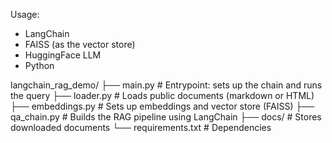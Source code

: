 Usage:
- LangChain
- FAISS (as the vector store)
- HuggingFace LLM
- Python

langchain_rag_demo/
├── main.py               # Entrypoint: sets up the chain and runs the query
├── loader.py             # Loads public documents (markdown or HTML)
├── embeddings.py         # Sets up embeddings and vector store (FAISS)
├── qa_chain.py           # Builds the RAG pipeline using LangChain
├── docs/                 # Stores downloaded documents
└── requirements.txt      # Dependencies